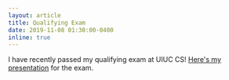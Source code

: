 ```yaml
---
layout: article
title: Qualifying Exam
date: 2019-11-08 01:30:00-0400
inline: true
---
```


I have recently passed my qualifying exam at UIUC CS! [Here's my presentation](/assets/images/news/zhepei_qual_fa19_cp.pdf) for the exam.
